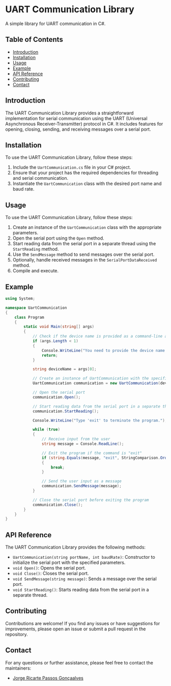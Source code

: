 # UART Communication Library

A simple library for UART communication in C#.

## Table of Contents

- [Introduction](#introduction)
- [Installation](#installation)
- [Usage](#usage)
- [Example](#example)
- [API Reference](#api-reference)
- [Contributing](#contributing)
- [Contact](#contact)

## Introduction

The UART Communication Library provides a straightforward implementation for serial communication using the UART (Universal Asynchronous Receiver-Transmitter) protocol in C#. It includes features for opening, closing, sending, and receiving messages over a serial port.

## Installation

To use the UART Communication Library, follow these steps:

1. Include the `UartCommunication.cs` file in your C# project.
2. Ensure that your project has the required dependencies for threading and serial communication.
3. Instantiate the `UartCommunication` class with the desired port name and baud rate.

## Usage

To use the UART Communication Library, follow these steps:

1. Create an instance of the `UartCommunication` class with the appropriate parameters.
2. Open the serial port using the `Open` method.
3. Start reading data from the serial port in a separate thread using the `StartReading` method.
4. Use the `SendMessage` method to send messages over the serial port.
5. Optionally, handle received messages in the `SerialPortDataReceived` method.
6. Compile and execute.

## Example

```csharp
using System;

namespace UartCommunication
{
    class Program
    {
        static void Main(string[] args)
        {
            // Check if the device name is provided as a command-line argument
            if (args.Length < 1)
            {
                Console.WriteLine("You need to provide the device name as a command-line argument.");
                return;
            }

            string deviceName = args[0];

            // Create an instance of UartCommunication with the specified device name and baud rate
            UartCommunication communication = new UartCommunication(deviceName, 115200);

            // Open the serial port
            communication.Open();

            // Start reading data from the serial port in a separate thread
            communication.StartReading();

            Console.WriteLine("Type 'exit' to terminate the program.");

            while (true)
            {
                // Receive input from the user
                string message = Console.ReadLine();

                // Exit the program if the command is "exit"
                if (string.Equals(message, "exit", StringComparison.OrdinalIgnoreCase))
                {
                    break;
                }

                // Send the user input as a message
                communication.SendMessage(message);
            }

            // Close the serial port before exiting the program
            communication.Close();
        }
    }
}
```

## API Reference

The UART Communication Library provides the following methods:

- `UartCommunication(string portName, int baudRate)`: Constructor to initialize the serial port with the specified parameters.
- `void Open()`: Opens the serial port.
- `void Close()`: Closes the serial port.
- `void SendMessage(string message)`: Sends a message over the serial port.
- `void StartReading()`: Starts reading data from the serial port in a separate thread.

## Contributing

Contributions are welcome! If you find any issues or have suggestions for improvements, please open an issue or submit a pull request in the repository.

## Contact

For any questions or further assistance, please feel free to contact the maintainers:

* [Jorge Ricarte Passos Gonçaalves](jorge.goncalves@fbest.org.br)